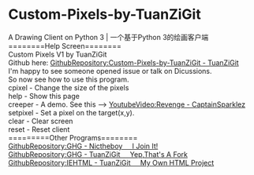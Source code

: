 # Custom-Pixels-by-TuanZiGit<br/>
A Drawing Client on Python 3 | 一个基于Python 3的绘画客户端<br/>
========Help Screen========<br/>
Custom Pixels V1 by TuanZiGit<br/>
Github here: [GithubRepository:Custom-Pixels-by-TuanZiGit - TuanZiGit](https://github.com/TuanZiGit/Custom-Pixels-by-TuanZiGit)<br/>
I'm happy to see someone opened issue or talk on Dicussions.<br/>
So now see how to use this program.<br/>
cpixel - Change the size of the pixels<br/>
help - Show this page<br/>
creeper - A demo. See this --> [YoutubeVideo:Revenge - CaptainSparklez](https://www.youtube.com/watch?v=cPJUBQd-PNM)<br/>
setpixel - Set a pixel on the target(x,y).<br/>
clear - Clear screen<br/>
reset - Reset client<br/>
=========Other Programs========<br/>
[GithubRepository:GHG - Nictheboy&nbsp;&nbsp;&nbsp;&nbsp;&nbsp;I Join It!](https://github.com/Nictheboy/GHG)<br/>
[GithubRepository:GHG - TuanZiGit&nbsp;&nbsp;&nbsp;&nbsp;&nbsp;Yep,That's A Fork](https://github.com/TuanZiGit/GHG)<br/>
[GithubRepository:IEHTML - TuanZiGit&nbsp;&nbsp;&nbsp;&nbsp;&nbsp;My Own HTML Project](https://github.com/TuanZiGit/IEHTML)
